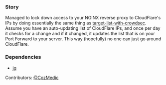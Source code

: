 ### Story

Managed to lock down access to your NGINX reverse proxy to CloudFlare's IPs by doing essentially the same thing as [target-list-with-crowdsec](../target-list-with-crowdsec). Assume you have an auto-updating list of CloudFlare IPs, and once per day it checks for a change and if it changed, it updates the list that is on your Port Forward to your server. This way (hopefully) no one can just go around CloudFlare.


### Dependencies
- [jq](https://jqlang.github.io/jq/tutorial/)


Contributors: [@CozMedic](https://github.com/CozMedic)
